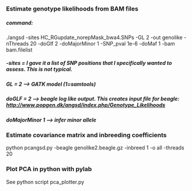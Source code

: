 
### Estimate genotype likelihoods from BAM files
##### command:
./angsd -sites HC_RGupdate_norepMask_bwa4.SNPs -GL 2 -out genolike -nThreads 20 -doGlf 2 -doMajorMinor 1 -SNP_pval 1e-6 -doMaf 1  -bam bam.filelist

##### -sites = I gave it a list of SNP positions that I specifically wanted to assess. This is not typical.
##### GL = 2 --> GATK model (1=samtools)
##### doGLF = 2 --> beagle log like output. This creates input file for beagle: http://www.popgen.dk/angsd/index.php/Genotype_Likelihoods
##### doMajorMinor 1 --> infer minor allele

### 


### Estimate covariance matrix and inbreeding coefficients
python pcangsd.py -beagle genolike2.beagle.gz -inbreed 1 -o all -threads 20
### 

### Plot PCA in python with pylab
See python script pca_plotter.py
